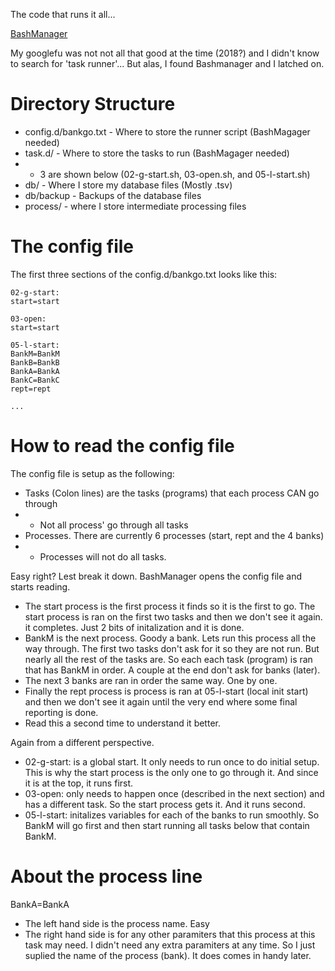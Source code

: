 The code that runs it all...

[BashManager](https://github.com/lingtalfi/bashmanager)


My googlefu was not not all that good at the time (2018?) and I didn't know to search for 'task runner'...  But alas, I found Bashmanager and I latched on.

# Directory Structure
* config.d/bankgo.txt - Where to store the runner script (BashMagager needed)
* task.d/ - Where to store the tasks to run (BashMagager needed)
* * 3 are shown below (02-g-start.sh, 03-open.sh, and 05-l-start.sh)
* db/ - Where I store my database files (Mostly .tsv)
* db/backup - Backups of the database files
* process/ - where I store intermediate processing files

# The config file
The first three sections of the config.d/bankgo.txt looks like this:
```
02-g-start:
start=start

03-open:
start=start

05-l-start:
BankM=BankM
BankB=BankB
BankA=BankA
BankC=BankC
rept=rept

...
```
# How to read the config file
The config file is setup as the following:
* Tasks (Colon lines) are the tasks (programs) that each process CAN go through
* * Not all process' go through all tasks
* Processes.  There are currently 6 processes (start, rept and the 4 banks)
* * Processes will not do all tasks.  

Easy right?  Lest break it down.  BashManager opens the config file and starts reading.  
* The start process is the first process it finds so it is the first to go.  The start process is ran on the first two tasks and then we don't see it again.  it completes.  Just 2 bits of initalization and it is done.
* BankM is the next process.  Goody a bank.  Lets run this process all the way through.  The first two tasks don't ask for it so they are not run.  But nearly all the rest of the tasks are.  So each each task (program) is ran that has BankM in order.  A couple at the end don't ask for banks (later).
* The next 3 banks are ran in order the same way.  One by one.
* Finally the rept process is process is ran at 05-l-start (local init start) and then we don't see it again until the very end where some final reporting is done.
* Read this a second time to understand it better.

Again from a different perspective.
* 02-g-start: is a global start.  It only needs to run once to do initial setup.  This is why the start process is the only one to go through it.  And since it is at the top, it runs first.
* 03-open: only needs to happen once (described in the next section) and has a different task.  So the start process gets it.  And it runs second.
* 05-l-start: initalizes variables for each of the banks to run smoothly.  So BankM will go first and then start running all tasks below that contain BankM.

# About the process line
BankA=BankA
* The left hand side is the process name.  Easy
* The right hand side is for any other paramiters that this process at this task may need.  I didn't need any extra paramiters at any time.  So I just suplied the name of the process (bank).  It does comes in handy later.
